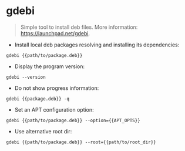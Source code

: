 # gdebi

> Simple tool to install deb files.
> More information: <https://launchpad.net/gdebi>.

- Install local deb packages resolving and installing its dependencies:

`gdebi {{path/to/package.deb}}`

- Display the program version:

`gdebi --version`

- Do not show progress information:

`gdebi {{package.deb}} -q`

- Set an APT configuration option:

`gdebi {{path/to/package.deb}} --option={{APT_OPTS}}`

- Use alternative root dir:

`gdebi {{path/to/package.deb}} --root={{path/to/root_dir}}`

